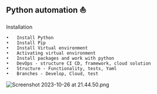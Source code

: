 Python automation ⛵️
-------------------------------------------------------------
Installation

	•	Install Python
	•	Install Pip
	•	Install Virtual environment
	•	Activating virtual environment
	•	Install packages and work with python
	•	DevOps - structure CI CD, framework, cloud solution
    •	Structure - Functionality, tests, Yaml
    •	Branches - Develop, Cloud, test


![Screenshot 2023-10-26 at 21.44.50.png](..%2F..%2F..%2FUsers%2FDzhohaAl%2FDownloads%2FScreenshot%202023-10-26%20at%2021.44.50.png)
